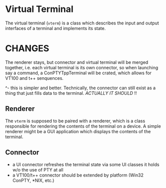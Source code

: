 # Virtual Terminal

The virtual terminal (`vterm`) is a class which describes the input and output interfaces of a terminal and implements its state.

# CHANGES

The renderer stays, but connector and virtual terminal will be merged together, i.e. each virtual terminal is its own connector, so when launching say a command, a ConPTYTppTerminal will be crated, which allows for VT100 and t++ senquences. 

^- this is simpler and better. Technically, the connector can still exist as a thing that just fills data to the terminal. *ACTUALLY IT SHOULD* !!


## Renderer

The `vterm` is supposed to be paired with a renderer, which is a class responsible for rendering the contents of the terminal on a device. A simple renderer might be a GUI application which displays the contents of the terminal. 

## Connector

- a UI connector refreshes the terminal state via some UI classes it holds w/o the use of PTY at all
- a VT100/t++ connector should be extended by platform (Win32 ConPTY, *NIX, etc.)